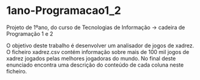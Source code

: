 # 1ano-Programacao1_2
Projeto de 1ºano, do curso de Tecnologias de Informação -> cadeira de Programação 1 e 2

O objetivo deste trabalho é desenvolver um analisador de jogos de xadrez. O
ficheiro xadrez.csv contém informação sobre mais de 100 mil jogos de
xadrez jogados pelas melhores jogadoras do mundo. No final deste enunciado
encontra uma descrição do conteúdo de cada coluna neste ficheiro.
